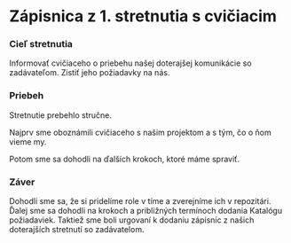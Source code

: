 # Zápisnica z 1. stretnutia s cvičiacim

### Cieľ stretnutia
Informovať cvičiaceho o priebehu našej doterajšej komunikácie so zadávateľom. Zistiť jeho požiadavky na nás.

### Priebeh
Stretnutie prebehlo stručne.

Najprv sme oboznámili cvičiaceho s našim projektom a s tým, čo o ňom vieme my.

Potom sme sa dohodli na ďalších krokoch, ktoré máme spraviť.

### Záver
Dohodli sme sa, že si pridelíme role v tíme a zverejníme ich v repozitári. Ďalej sme sa dohodli na krokoch a približných termínoch dodania Katalógu požiadaviek. Taktiež sme boli urgovaní k dodaniu zápisníc z našich doterajších stretnutí so zadávatelom.